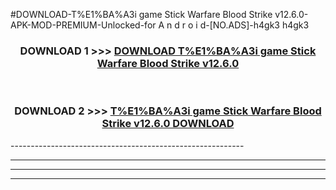 #DOWNLOAD-T%E1%BA%A3i game Stick Warfare Blood Strike v12.6.0-APK-MOD-PREMIUM-Unlocked-for A n d r o i d-[NO.ADS]-h4gk3 h4gk3 



<div align="center">

<h3>DOWNLOAD 1 >>> <a href="https://getmod2.web.app/?judul=T%E1%BA%A3i game Stick Warfare Blood Strike v12.6.0">DOWNLOAD T%E1%BA%A3i game Stick Warfare Blood Strike v12.6.0</a></h3><br>

<h3>DOWNLOAD 2 >>> <a href="https://getmod2.web.app/?judul=T%E1%BA%A3i game Stick Warfare Blood Strike v12.6.0">T%E1%BA%A3i game Stick Warfare Blood Strike v12.6.0 DOWNLOAD </a></h3>

</div>
----------------------------------------------------------

----------------------------------------------------------

----------------------------------------------------------

----------------------------------------------------------



